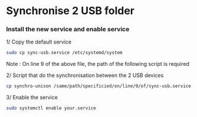 # Synchronise 2 USB folder

### Install the new service and enable service

1/ Copy the default service

```bash
sudo cp sync-usb.service /etc/systemd/system
```

Note : On line 9 of the above file, the path of the following script is required

2/ Script that do the synchronisation between the 2 USB devices

```bash
cp synchro-unison /same/path/specificied/on/line/9/of/sync-usb.service
```

3/ Enable the service

```bash
sudo systemctl enable your.service
```
